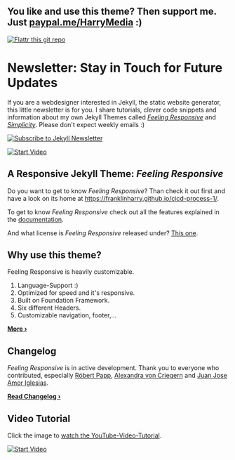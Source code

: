 ## You like and use this theme? Then support me. Just [paypal.me/HarryMedia](https://www.paypal.me/HarryMedia) :)

[![Flattr this git repo](http://api.flattr.com/button/flattr-badge-large.png)](https://flattr.com/submit/auto?user_id=Harry&url=https://github.com/Harry/feeling-responsive&title=Support%20Feeling%20Responsive%20Jekyll%20Theme&language=en_GB&tags=github,jekyll,theme,webdesign&category=software)


# Newsletter: Stay in Touch for Future Updates

If you are a webdesigner interested in Jekyll, the static website generator, this little newsletter is for you. I share tutorials, clever code snippets and information about my own Jekyll Themes called [*Feeling Responsive*][7] and [*Simplicity*][8]. Please don't expect weekly emails :)

[![Subscribe to Jekyll Newsletter](https://Harry.github.io/static/tinyletter_subscribe_button.png)](https://tinyletter.com/feeling-responsive)


[![Start Video](https://github.com/Harry/feeling-responsive/blob/gh-pages/images/video-feeling-responsive-1280x720.jpg)](https://www.youtube.com/embed/3b5zCFSmVvU)

## A Responsive Jekyll Theme: *Feeling Responsive*

Do you want to get to know *Feeling Responsive*? Than check it out first and have a look on its home at  <https://franklinharry.github.io/cicd-process-1/>.

To get to know *Feeling Responsive* check out all the features explained in the [documentation][1].

And what license is *Feeling Responsive* released under? [This one][2].



## Why use this theme?

Feeling Responsive is heavily customizable.

1. Language-Support :)
2. Optimized for speed and it's responsive.
3. Built on Foundation Framework.
4. Six different Headers.
5. Customizable navigation, footer,...

**[More ›][3]**



## Changelog

*Feeling Responsive* is in active development. Thank you to everyone who contributed, especially [Róbert Papp][5], [Alexandra von Criegern](https://github.com/plutonik-a) and [Juan Jose Amor Iglesias](https://github.com/jjamor).

**[Read Changelog ›][6]**



## Video Tutorial

Click the image to [watch the YouTube-Video-Tutorial][4].

[![Start Video](https://github.com/Harry/feeling-responsive/blob/gh-pages/images/video-feeling-responsive-tutorial-frontpage.jpg)](https://www.youtube.com/watch?v=rLS-BEvlEyY)








 [1]: https://franklinharry.github.io/cicd-process-1/documentation/
 [2]: https://github.com/Harry/feeling-responsive/blob/gh-pages/LICENSE
 [3]: https://franklinharry.github.io/cicd-process-1/info/
 [4]: https://www.youtube.com/watch?v=rLS-BEvlEyY
 [5]: https://github.com/TWiStErRob
 [6]: https://Harry.github.io/feeling-responsive/changelog/
 [7]: https://franklinharry.github.io/cicd-process-1/
 [8]: http://Harry.github.io/simplicity/
 [9]: #
 [10]: #
